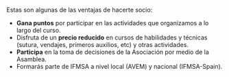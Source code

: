 Estas son algunas de las ventajas de hacerte socio:

* **Gana puntos** por participar en las actividades que organizamos a lo largo del curso.
* Disfruta de un **precio reducido** en cursos de habilidades y técnicas (sutura, vendajes, primeros auxilios, etc) y otras actividades.
* **Participa** en la toma de decisiones de la Asociación por medio de la Asamblea.
* Formarás parte de IFMSA a nivel local (AVEM) y nacional (IFMSA-Spain).
